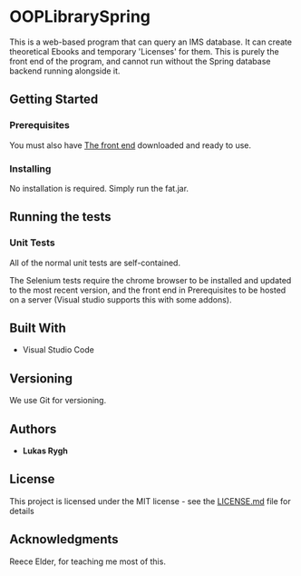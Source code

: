 # OOPLibrarySpring

This is a web-based program that can query an IMS database. It can create theoretical Ebooks and temporary 'Licenses' for them. 
This is purely the front end of the program, and cannot run without the Spring database backend running alongside it. 

## Getting Started

### Prerequisites

You must also have [The front end](https://github.com/Lukasrygh23/OOPLibraryHTML/tree/dev) downloaded and ready to use.

### Installing

No installation is required. Simply run the fat.jar. 

## Running the tests
### Unit Tests 

All of the normal unit tests are self-contained.

The Selenium tests require the chrome browser to be installed and updated to the most recent version, and the front end in Prerequisites to be hosted on a server (Visual studio supports this with some addons).

## Built With

* Visual Studio Code

## Versioning

We use Git for versioning.

## Authors

* **Lukas Rygh**

## License

This project is licensed under the MIT license - see the [LICENSE.md](LICENSE.md) file for details 

## Acknowledgments

Reece Elder, for teaching me most of this.

